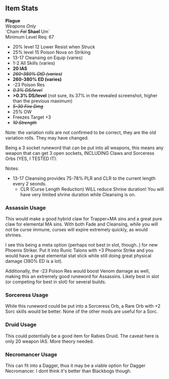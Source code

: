 ## Item Stats
**Plague**\
*Weapons Only*\
\`Cham ~~*Fal*~~ **Shael** Um\`\
Minimum Level Req: 67
- 20% level 12 Lower Resist when Struck
- 25% level 15 Poison Nova on Striking
- 13-17 Cleansing on Equip (varies)
- 1-2 All Skills (varies)
- **20 IAS**
- ~~*260-380% DtD (varies)*~~
- **260-380% ED (varies)**
- -23 Poison Res
- ~~*0.3% DS/level*~~
- **>0.3% DS/level** (not sure, its 37% in the revealed screenshot, higher than the previous maximum)
- ~~*5-30 Fire Dmg*~~
- 25% OW
- Freezes Target +3
- ~~*10 Strength*~~

Note: the variation rolls are not confirmed to be correct, they are the old variation rolls. They may have changed.

Being a 3 socket runeword that can be put into all weapons, this means any weapon that can get 3 open sockets, INCLUDING Claws and Sorceress Orbs (YES, I TESTED IT).

Notes:
- 13-17 Cleansing provides 75-78% PLR and CLR to the current length every 2 seonds.
  - CLR (Curse Length Reduction) WILL reduce Shrine duration! You will have very limited shrine duration while Cleansing is on.

### Assassin Usage

This would make a good hybrid claw for Trapper+MA sins and a great pure claw for elemental MA sins. With both Fade and Cleansing, while you will not be curse immune, curses will expire extremely quickly, as would shrines.

I see this being a meta option (perhaps not best in slot, though..) for new Phoenix Striker. Put it into Runic Talons with +3 Phoenix Strike and you would have a great elemental stat stick while still doing great physical damage (380% ED is a lot).

Additionally, the -23 Poison Res would boost Venom damage as well, making this an extremely good runeword for Assassins. Likely best in slot (or competing for best in slot) for several builds.

### Sorceress Usage

While this runeword could be put into a Sorceress Orb, a Rare Orb with +2 Sorc skills would be better. None of the other mods are useful for a Sorc.

### Druid Usage

This could potentially be a good item for Rabies Druid. The caveat here is only 20 weapon IAS. More theory needed.

### Necromancer Usage

This can fit into a Dagger, thus it may be a viable option for Dagger Necromancer. I dont think it's better than Blackbogs though.


